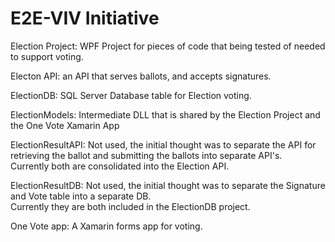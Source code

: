 # E2E-VIV Initiative
Election Project: WPF Project for pieces of code that being tested of needed to support voting.

Electon API: an API that serves ballots, and accepts signatures.

ElectionDB: SQL Server Database table for Election voting.  

ElectionModels: Intermediate DLL that is shared by the Election Project and the One Vote Xamarin App

ElectionResultAPI: Not used, the initial thought was to separate the API for retrieving the ballot and submitting the ballots into separate API's.  
Currently both are consolidated into the Election API.

ElectionResultDB: Not used, the initial thought was to separate the Signature and Vote table into a separate DB.  
Currently they are both included in the ElectionDB project.

One Vote app: A Xamarin forms app for voting.
